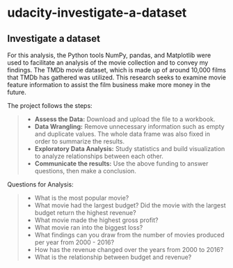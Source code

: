 # udacity-investigate-a-dataset
## Investigate a dataset
For this analysis, the Python tools NumPy, pandas, and Matplotlib were used to facilitate an analysis of the movie collection and to convey my findings. The TMDb movie dataset, which is made up of around 10,000 films that TMDb has gathered was utilized. This research seeks to examine movie feature information to assist the film business make more money in the future.

The project follows the steps:

> * **Assess the Data:** Download and upload the file to a workbook.
> * **Data Wrangling:** Remove unnecessary information such as empty and duplicate values. The whole data frame was also fixed in order to summarize the results.
> * **Exploratory Data Analysis:** Study statistics and build visualization to analyze relationships between each other.
> * **Communicate the results:** Use the above funding to answer questions, then make a conclusion.

Questions for Analysis:

> * What is the most popular movie?
> * What movie had the largest budget? Did the movie with the largest budget return the highest revenue?
> * What movie made the highest gross profit?
> * What movie ran into the biggest loss?
> * What findings can you draw from the number of movies produced per year from 2000 - 2016?
> * How has the revenue changed over the years from 2000 to 2016?
> * What is the relationship between budget and revenue?

